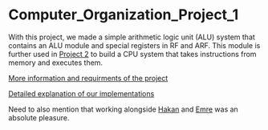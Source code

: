 # Computer_Organization_Project_1
With this project, we made a simple arithmetic logic unit (ALU) system that contains an ALU module and special registers in RF and ARF. This module is further used in [Project 2](https://github.com/mymermer/Computer_Organization_Project_2) to build a CPU system that takes instructions from memory and executes them.

[More information and requirments of the project](CORG_Project_1_Requirements.pdf)

[Detailed explanation of our implementations](report/main.pdf)

Need to also mention that working alongside [Hakan](https://github.com/Hakan-Duran) and [Emre](https://github.com/emre-camlica) was an absolute pleasure. 

